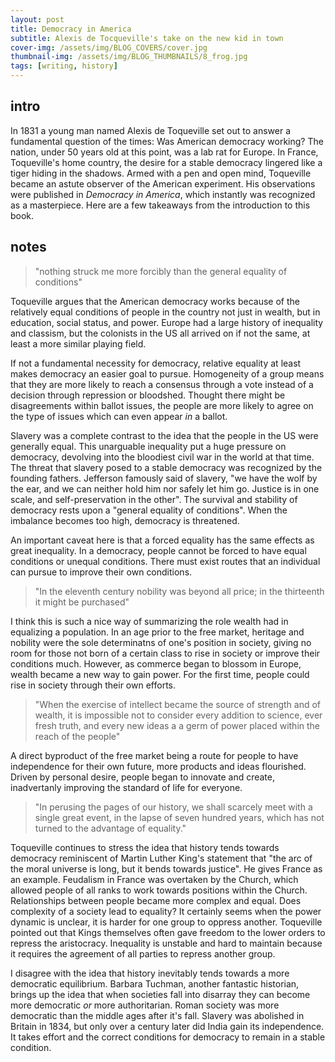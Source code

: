 ```yaml
---
layout: post
title: Democracy in America
subtitle: Alexis de Tocqueville's take on the new kid in town
cover-img: /assets/img/BLOG_COVERS/cover.jpg
thumbnail-img: /assets/img/BLOG_THUMBNAILS/8_frog.jpg
tags: [writing, history]
---
```


## intro
In 1831 a young man named Alexis de Toqueville set out to answer a fundamental question of the times: Was American democracy working? The nation, under 50 years old at this point, was a lab rat for Europe. In France, Toqueville's home country, the desire for a stable democracy lingered like a tiger hiding in the shadows. Armed with a pen and open mind, Toqueville became an astute observer of the American experiment. His observations were published in *Democracy in America*, which instantly was recognized as a masterpiece. Here are a few takeaways from the introduction to this book.  


## notes

> "nothing struck me more forcibly than the general equality of conditions"

Toqueville argues that the American democracy works because of the relatively equal conditions of people in the country not just in wealth, but in education, social status, and power. Europe had a large history of inequality and classism, but the colonists in the US all arrived on if not the same, at least a more similar playing field. 

If not a fundamental necessity for democracy, relative equality at least makes democracy an easier goal to pursue. Homogeneity of a group means that they are more likely to reach a consensus through a vote instead of a decision through repression or bloodshed. Thought there might be disagreements within ballot issues, the people are more likely to agree on the type of issues which can even appear *in* a ballot.   

Slavery was a complete contrast to the idea that the people in the US were generally equal. This unarguable inequality put a huge pressure on democracy, devolving into the bloodiest civil war in the world at that time. The threat that slavery posed to a stable democracy was recognized by the founding fathers. Jefferson famously said of slavery, "we have the wolf by the ear, and we can neither hold him nor safely let him go. Justice is in one scale, and self-preservation in the other". The survival and stability of democracy rests upon a "general equality of conditions". When the imbalance becomes too high, democracy is threatened. 

An important caveat here is that a forced equality has the same effects as great inequality. In a democracy, people cannot be forced to have equal conditions or unequal conditions. There must exist routes that an individual can pursue to improve their own conditions. 

> "In the eleventh century nobility was beyond all price; in the thirteenth it might be purchased"

I think this is such a nice way of summarizing the role wealth had in equalizing a population. In an age prior to the free market, heritage and nobility were the sole determinatns of one's position in society, giving no room for those not born of a certain class to rise in society or improve their conditions much. However, as commerce began to blossom in Europe, wealth became a new way to gain power. For the first time, people could rise in society through their own efforts.  


> "When the exercise of intellect became the source of strength and of wealth, it is impossible not to consider every addition to science, ever fresh truth, and every new ideas a a germ of power placed within the reach of the people" 

A direct byproduct of the free market being a route for people to have independence for their own future, more products and ideas flourished. Driven by personal desire, people began to innovate and create, inadvertanly improving the standard of life for everyone. 

> "In perusing the pages of our history, we shall scarcely meet with a single great event, in the lapse of seven hundred years, which has not turned to the advantage of equality."

Toqueville continues to stress the idea that history tends towards democracy reminiscent of Martin Luther King's statement that "the arc of the moral universe is long, but it bends towards justice". He gives France as an example. Feudalism in France was overtaken by the Church, which allowed people of all ranks to work towards positions within the Church. Relationships between people became more complex and equal. Does complexity of a society lead to equality? It certainly seems when the power dynamic is unclear, it is harder for one group to oppress another. Toqueville pointed out that Kings themselves often gave freedom to the lower orders to repress the aristocracy. Inequality is unstable and hard to maintain because it requires the agreement of all parties to repress another group.  

I disagree with the idea that history inevitably tends towards a more democratic equilibrium. Barbara Tuchman, another fantastic historian, brings up the idea that when societies fall into disarray they can become more democratic *or* more authoritarian. Roman society was more democratic than the middle ages after it's fall. Slavery was abolished in Britain in 1834, but only over a century later did India gain its independence. It takes effort and the correct conditions for democracy to remain in a stable condition. 
